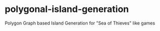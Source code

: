 # polygonal-island-generation
Polygon Graph based Island Generation for "Sea of Thieves" like games
